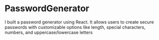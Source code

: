 # PasswordGenerator
I built a password generator using React. It allows users to create secure passwords with customizable options like length, special characters, numbers, and uppercase/lowercase letters
